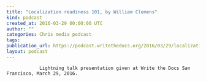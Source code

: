 ```yaml
---
title: "Localization readiness 101, by William Clemens"
kind: podcast
created_at: 2016-03-29 00:00:00 UTC
author: ""
categories: Chris media podcast
tags: 
publication_url: https://podcast.writethedocs.org/2016/03/29/localization-readiness-william-clemens/
layout: podcast
---
```


                Lightning talk presentation given at Write the Docs San Francisco, March 29, 2016.
            